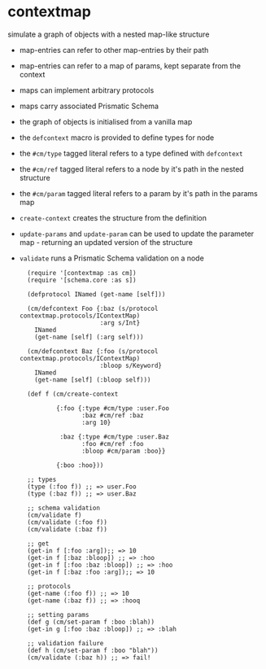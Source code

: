 # contextmap

simulate a graph of objects with a nested map-like structure

* map-entries can refer to other map-entries by their path
* map-entries can refer to a map of params, kept separate from the context
* maps can implement arbitrary protocols
* maps carry associated Prismatic Schema
* the graph of objects is initialised from a vanilla map
* the `defcontext` macro is provided to define types for node
* the `#cm/type` tagged literal refers to a type defined with `defcontext`
* the `#cm/ref` tagged literal refers to a node by it's path in the nested structure
* the `#cm/param` tagged literal refers to a param by it's path in the params map
* `create-context` creates the structure from the definition
* `update-params` and `update-param` can be used to update the parameter map - returning an updated version of the structure
* `validate` runs a Prismatic Schema validation on a node

        (require '[contextmap :as cm])
        (require '[schema.core :as s])

        (defprotocol INamed (get-name [self]))

        (cm/defcontext Foo {:baz (s/protocol contextmap.protocols/IContextMap)
                            :arg s/Int}
          INamed
          (get-name [self] (:arg self)))

        (cm/defcontext Baz {:foo (s/protocol contextmap.protocols/IContextMap)
                            :bloop s/Keyword}
          INamed
          (get-name [self] (:bloop self)))

        (def f (cm/create-context

                {:foo {:type #cm/type :user.Foo
                       :baz #cm/ref :baz
                       :arg 10}

                 :baz {:type #cm/type :user.Baz
                       :foo #cm/ref :foo
                       :bloop #cm/param :boo}}

                {:boo :hoo}))

        ;; types
        (type (:foo f)) ;; => user.Foo
        (type (:baz f)) ;; => user.Baz

        ;; schema validation
        (cm/validate f)
        (cm/validate (:foo f))
        (cm/validate (:baz f))

        ;; get
        (get-in f [:foo :arg]);; => 10
        (get-in f [:baz :bloop]) ;; => :hoo
        (get-in f [:foo :baz :bloop]) ;; => :hoo
        (get-in f [:baz :foo :arg]);; => 10

        ;; protocols
        (get-name (:foo f)) ;; => 10
        (get-name (:baz f)) ;; => :hooq

        ;; setting params
        (def g (cm/set-param f :boo :blah))
        (get-in g [:foo :baz :bloop]) ;; => :blah

        ;; validation failure
        (def h (cm/set-param f :boo "blah"))
        (cm/validate (:baz h)) ;; => fail!
